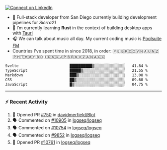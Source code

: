 [![Connect on LinkedIn](https://img.shields.io/badge/--linkedin?label=LinkedIn&logo=LinkedIn&style=social)](https://www.linkedin.com/in/aurnik)

- 🔭 Full-stack developer from San Diego currently building development pipelines for _Sierra21_
- 🌱 I’m currently learning **Rust** in the context of building desktop apps with [Tauri](https://github.com/tauri-apps/tauri)
- 🎧 We can talk about music all day. My current coding music is [Poolsuite FM](http://poolsuite.net)
- Countries I've spent time in since 2018, in order: 🇵🇪🇧🇷🇨🇴🇻🇳🇦🇺🇳🇿🇵🇭🇹🇭🇲🇾🇧🇩🇮🇩🇸🇬🇯🇵🇧🇷🇲🇽🇿🇦🇳🇦🇨🇴

<!--START_SECTION:waka-->

```txt
Svelte                       ██████████▒░░░░░░░░░░░░░░   41.84 %
TypeScript                   █████▒░░░░░░░░░░░░░░░░░░░   21.55 %
Markdown                     ███▒░░░░░░░░░░░░░░░░░░░░░   13.08 %
CSS                          ██▒░░░░░░░░░░░░░░░░░░░░░░   09.60 %
JavaScript                   █▒░░░░░░░░░░░░░░░░░░░░░░░   04.75 %
```

<!--END_SECTION:waka-->

---

### :zap: Recent Activity

<!--START_SECTION:activity-->

1. 💪 Opened PR [#750](https://github.com/davidmerfield/Blot/pull/750) in [davidmerfield/Blot](https://github.com/davidmerfield/Blot)
2. 🗣 Commented on [#10905](https://github.com/logseq/logseq/issues/10905#issuecomment-1912828479) in [logseq/logseq](https://github.com/logseq/logseq)
3. 🗣 Commented on [#10754](https://github.com/logseq/logseq/issues/10754#issuecomment-1879515536) in [logseq/logseq](https://github.com/logseq/logseq)
4. 🗣 Commented on [#9852](https://github.com/logseq/logseq/issues/9852#issuecomment-1869758086) in [logseq/logseq](https://github.com/logseq/logseq)
5. 💪 Opened PR [#10761](https://github.com/logseq/logseq/pull/10761) in [logseq/logseq](https://github.com/logseq/logseq)
<!--END_SECTION:activity-->
